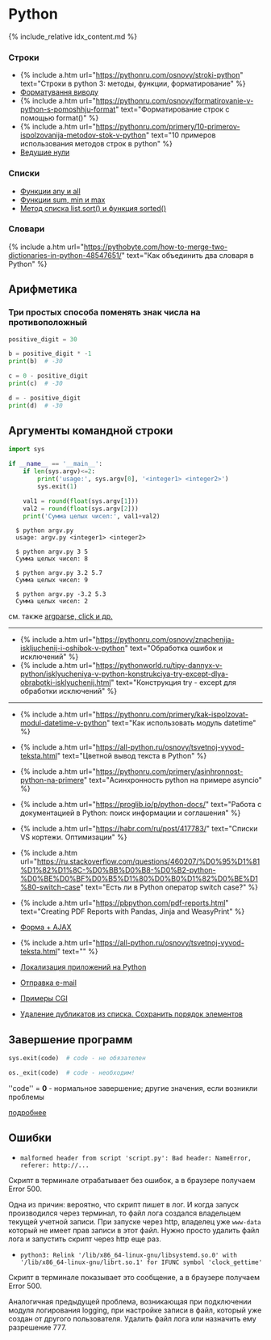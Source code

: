 # Python

{% include_relative idx_content.md %}

### Строки

- {% include a.htm url="https://pythonru.com/osnovy/stroki-python" text="Строки в python 3: методы, функции, форматирование" %}
- [Форматування виводу](output-formatting)
- {% include a.htm url="https://pythonru.com/osnovy/formatirovanie-v-python-s-pomoshhju-format" text="Форматирование строк с помощью format()" %}
- {% include a.htm url="https://pythonru.com/primery/10-primerov-ispolzovanija-metodov-stok-v-python" text="10 примеров использования методов строк в python" %}
- [Ведущие нули](strings/leading_zeros/)

### Списки

- [Функции any и all](list/any_all/)
- [Функции sum, min и max](list/sum_min_max/)
- [Метод списка list.sort() и функция sorted()](list/sort_sorted)


### Словари

{% include a.htm url="https://pythobyte.com/how-to-merge-two-dictionaries-in-python-48547651/" text="Как объединить два словаря в Python" %}



## Арифметика

### Три простых способа поменять знак числа на противоположный

```python
positive_digit = 30

b = positive_digit * -1
print(b)  # -30

c = 0 - positive_digit
print(c)  # -30

d = - positive_digit
print(d)  # -30
```

## Аргументы командной строки

```python
import sys

if __name__ == '__main__':
	if len(sys.argv)<=2:
		print('usage:', sys.argv[0], '<integer1> <integer2>')
		sys.exit(1)

	val1 = round(float(sys.argv[1]))
	val2 = round(float(sys.argv[2]))
	print('Сумма целых чисел:', val1+val2)
```

```
  $ python argv.py
  usage: argv.py <integer1> <integer2>

  $ python argv.py 3 5
  Сумма целых чисел: 8

  $ python argv.py 3.2 5.7
  Сумма целых чисел: 9

  $ python argv.py -3.2 5.3
  Сумма целых чисел: 2
```

см. также [argparse, click и др.](library)

---


- {% include a.htm url="https://pythonru.com/osnovy/znachenija-iskljuchenij-i-oshibok-v-python" text="Обработка ошибок и исключений" %}
- {% include a.htm url="https://pythonworld.ru/tipy-dannyx-v-python/isklyucheniya-v-python-konstrukciya-try-except-dlya-obrabotki-isklyuchenij.html" text="Конструкция try - except для обработки исключений" %}

---

- {% include a.htm url="https://pythonru.com/primery/kak-ispolzovat-modul-datetime-v-python" text="Как использовать модуль datetime" %}
- {% include a.htm url="https://all-python.ru/osnovy/tsvetnoj-vyvod-teksta.html" text="Цветной вывод текста в Python" %}
- {% include a.htm url="https://pythonru.com/primery/asinhronnost-python-na-primere" text="Асинхронность python на примере asyncio" %}
- {% include a.htm url="https://proglib.io/p/python-docs/" text="Работа с документацией в Python: поиск информации и соглашения" %}
- {% include a.htm url="https://habr.com/ru/post/417783/" text="Списки VS кортежи. Оптимизации" %}
- {% include a.htm url="https://ru.stackoverflow.com/questions/460207/%D0%95%D1%81%D1%82%D1%8C-%D0%BB%D0%B8-%D0%B2-python-%D0%BE%D0%BF%D0%B5%D1%80%D0%B0%D1%82%D0%BE%D1%80-switch-case" text="Есть ли в Python оператор switch case?" %}
- {%  include a.htm url="https://pbpython.com/pdf-reports.html" text="Creating PDF Reports with Pandas, Jinja and WeasyPrint" %}

- [Форма + AJAX](form_ajax)
- {% include a.htm url="https://all-python.ru/osnovy/tsvetnoj-vyvod-teksta.html" text="" %}
- [Локализация приложений на Python](localization)

- [Отправка e-mail](email)
- [Примеры CGI](cgi-examples)
- [Удаление дубликатов из списка. Сохранить порядок элементов](remove_dubl)

## Завершение программ

```python
sys.exit(code)  # code - не обязателен
```

```python
os._exit(code)  # code - необходим!
```
''code'' = **0** - нормальное завершение; другие значения, если возникли проблемы

[подробнее](exit)


## Ошибки

* `malformed header from script 'script.py': Bad header: NameError, referer: http://...`

Скрипт в терминале отрабатывает без ошибок, а в браузере получаем Error 500.

Одна из причин: вероятно, что скрипт пишет в лог. И когда запуск производился через терминал, то файл лога создался владельцем текущей учетной записи. При запуске через http, владелец уже `www-data` который не имеет прав записи в этот файл. Нужно просто удалить файл лога и запустить скрипт через http еще раз.

* `python3: Relink '/lib/x86_64-linux-gnu/libsystemd.so.0' with '/lib/x86_64-linux-gnu/librt.so.1' for IFUNC symbol 'clock_gettime'`

Скрипт в терминале показывает это сообщение, а в браузере получаем Error 500.

Аналогичная предыдущей проблема, возникающая при подключении модуля логирования logging, при настройке записи в файл, который уже создан от другого пользователя. Удалить файл лога или назначить ему разрешение 777.
